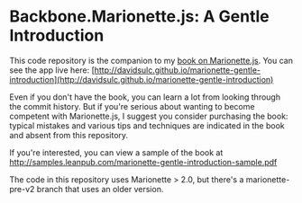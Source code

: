# Backbone.Marionette.js: A Gentle Introduction

This code repository is the companion to my [book on Marionette.js](https://leanpub.com/marionette-gentle-introduction). You can see the app live here: [http://davidsulc.github.io/marionette-gentle-introduction](http://davidsulc.github.io/marionette-gentle-introduction)

Even if you don't have the book, you can learn a lot from looking through the commit history. But if you're serious about wanting to become competent with Marionette.js, I suggest you consider purchasing the book: typical mistakes and various tips and techniques are indicated in the book and absent from this repository.

If you're interested, you can view a sample of the book at http://samples.leanpub.com/marionette-gentle-introduction-sample.pdf

The code in this repository uses Marionette > 2.0, but there's a marionette-pre-v2 branch that uses an older version.